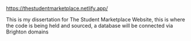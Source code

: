 https://thestudentmarketplace.netlify.app/


This is my dissertation for The Student Marketplace Website, this is where the code is being held and sourced, a database will be connected via Brighton domains
